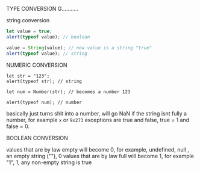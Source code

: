 TYPE CONVERSION G...........

string conversion

```js
let value = true;
alert(typeof value); // boolean

value = String(value); // now value is a string "true"
alert(typeof value); // string
```

NUMERIC CONVERSION
```JS
let str = "123";
alert(typeof str); // string

let num = Number(str); // becomes a number 123

alert(typeof num); // number
```

basically just turns shit into a number, will go NaN if the string isnt fully a number, for example `x` or `9x273` exceptions are true and false, true = 1 and false = 0.

BOOLEAN CONVERSION

values that are by law empty will become 0, for example, undefined, null , an empty string (""), 0
values that are by law full will become 1, for example "1", 1, any non-empty string is true